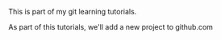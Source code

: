 This is part of my git learning tutorials.

As part of this tutorials, we'll add a new project to github.com
